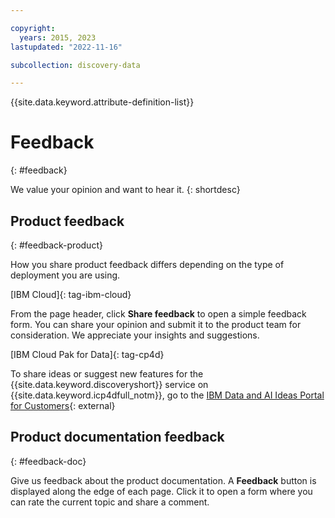 ```yaml
---

copyright:
  years: 2015, 2023
lastupdated: "2022-11-16"

subcollection: discovery-data

---
```


{{site.data.keyword.attribute-definition-list}}

# Feedback
{: #feedback}

We value your opinion and want to hear it.
{: shortdesc}

## Product feedback
{: #feedback-product}

How you share product feedback differs depending on the type of deployment you are using.

[IBM Cloud]{: tag-ibm-cloud}

From the page header, click **Share feedback** to open a simple feedback form. You can share your opinion and submit it to the product team for consideration. We appreciate your insights and suggestions.

[IBM Cloud Pak for Data]{: tag-cp4d}

To share ideas or suggest new features for the {{site.data.keyword.discoveryshort}} service on {{site.data.keyword.icp4dfull_notm}}, go to the [IBM Data and AI Ideas Portal for Customers](https://ibm-data-and-ai.ideas.ibm.com/){: external}

## Product documentation feedback
{: #feedback-doc}

Give us feedback about the product documentation. A **Feedback** button is displayed along the edge of each page. Click it to open a form where you can rate the current topic and share a comment.
